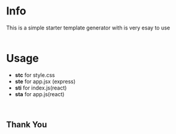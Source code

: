 # Info

This is a simple starter template generator with is very esay to use
<br />
<br />
# Usage

- **stc** for style.css
- **ste** for app.jsx (express)
- **sti** for index.js(react)
- **sta** for app.js(react)

<br />

## Thank You